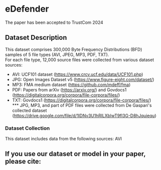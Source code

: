 # eDefender
The paper has been accepted to TrustCom 2024

## Dataset Description
This dataset comprises 300,000 Byte Frequency Distributions (BFD) samples of 5 file types (AVI, JPEG, MP3, PDF, TXT).<br />
For each file type, 12,000 source files were collected from various dataset sources:<br />
- AVI: UCF101 dataset (https://www.crcv.ucf.edu/data/UCF101.php)
- JPG: Open Images Dataset v5 (https://www.figure-eight.com/dataset/)
- MP3: FMA medium dataset (https://github.com/mdeff/fma)
- PDF: Papers from arXiv (https://arxiv.org/) and Govdocs1 (https://digitalcorpora.org/corpora/file-corpora/files/)
- TXT: Govdocs1 (https://digitalcorpora.org/corpora/file-corpora/files/)
*** JPG, MP3, and part of PDF files were collected from De Gaspari's collected dataset (https://drive.google.com/file/d/1IDNv3U1hRILXblwT9fI3G-D8hJquiequ)
### Dataset Collection
This dataset includes data from the following sources:
AVI
## If you use our dataset or model in your paper, please cite:
